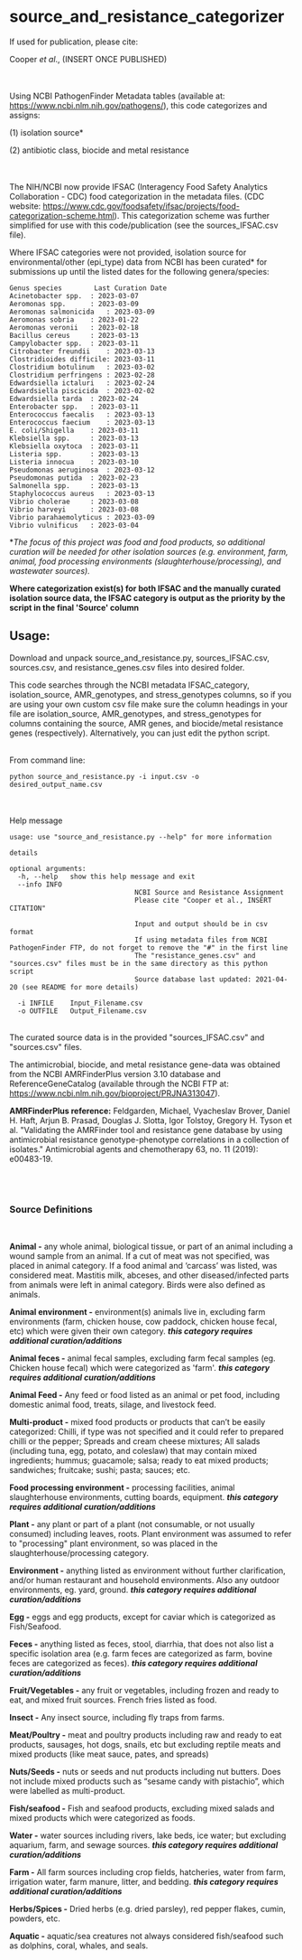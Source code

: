 # source_and_resistance_categorizer
If used for publication, please cite:

Cooper *et al*., (INSERT ONCE PUBLISHED)


\
\
Using NCBI PathogenFinder Metadata tables (available at: https://www.ncbi.nlm.nih.gov/pathogens/),
this code categorizes and assigns:

(1) isolation source*

(2) antibiotic class, biocide and metal resistance

\
\
The NIH/NCBI now provide IFSAC (Interagency Food Safety Analytics Collaboration - CDC) food categorization in the metadata files. (CDC website: https://www.cdc.gov/foodsafety/ifsac/projects/food-categorization-scheme.html). This categorization scheme was further simplified for use with this code/publication (see the sources_IFSAC.csv file).

Where IFSAC categories were not provided, isolation source for environmental/other (epi_type) data from NCBI has been curated* for submissions up until the listed dates for the following genera/species:

	Genus species		 Last Curation Date
	Acinetobacter spp.	: 2023-03-07
	Aeromonas spp.		: 2023-03-09
	Aeromonas salmonicida	: 2023-03-09
	Aeromonas sobria	: 2023-01-22
	Aeromonas veronii	: 2023-02-18
	Bacillus cereus		: 2023-03-13
	Campylobacter spp.	: 2023-03-11
	Citrobacter freundii	: 2023-03-13
	Clostridioides difficile: 2023-03-11
	Clostridium botulinum	: 2023-03-02
	Clostridium perfringens	: 2023-02-28
	Edwardsiella ictaluri	: 2023-02-24
	Edwardsiella piscicida	: 2023-02-02
	Edwardsiella tarda	: 2023-02-24
	Enterobacter spp.	: 2023-03-11
	Enterococcus faecalis	: 2023-03-13
	Enterococcus faecium	: 2023-03-13
	E. coli/Shigella	: 2023-03-11
	Klebsiella spp.		: 2023-03-13
	Klebsiella oxytoca	: 2023-03-11
	Listeria spp.		: 2023-03-13
	Listeria innocua	: 2023-03-10
	Pseudomonas aeruginosa	: 2023-03-12
	Pseudomonas putida	: 2023-02-23
	Salmonella spp.		: 2023-03-13
	Staphylococcus aureus	: 2023-03-13
	Vibrio cholerae		: 2023-03-08
	Vibrio harveyi		: 2023-03-08
	Vibrio parahaemolyticus	: 2023-03-09
	Vibrio vulnificus	: 2023-03-04

**The focus of this project was food and food products, so additional curation will be needed for other isolation sources (e.g. environment, farm, animal, food processing environments (slaughterhouse/processing), and wastewater sources).*

**Where categorization exist(s) for both IFSAC and the manually curated isolation source data, the IFSAC category is output as the priority by the script in the final 'Source' column**

## Usage:

Download and unpack source_and_resistance.py, sources_IFSAC.csv, sources.csv, and resistance_genes.csv files into desired folder.

This code searches through the NCBI metadata IFSAC_category, isolation_source, AMR_genotypes, and stress_genotypes columns, so if you are using your own custom csv file make sure the column headings in your file are isolation_source, AMR_genotypes, and stress_genotypes for columns containing the source, AMR genes, and biocide/metal resistance genes (respectively). Alternatively, you can just edit the python script.

\
From command line:

	python source_and_resistance.py -i input.csv -o desired_output_name.csv
	

\
\
Help message
	
	usage: use "source_and_resistance.py --help" for more information
	
	details
	
	optional arguments:
	  -h, --help   show this help message and exit
	  --info INFO  
                                   NCBI Source and Resistance Assignment
                                   Please cite "Cooper et al., INSERT CITATION"
                                   
                                   Input and output should be in csv format
                                   If using metadata files from NCBI PathogenFinder FTP, do not forget to remove the "#" in the first line
                                   The "resistance_genes.csv" and "sources.csv" files must be in the same directory as this python script
                                   Source database last updated: 2021-04-20 (see README for more details)
                                   
	  -i INFILE    Input_Filename.csv
	  -o OUTFILE   Output_Filename.csv

\
The curated source data is in the provided "sources_IFSAC.csv" and "sources.csv" files.

The antimicrobial, biocide, and metal resistance gene-data was obtained from the NCBI AMRFinderPlus version 3.10 database and ReferenceGeneCatalog (available through the NCBI FTP at: https://www.ncbi.nlm.nih.gov/bioproject/PRJNA313047).

**AMRFinderPlus reference:**
Feldgarden, Michael, Vyacheslav Brover, Daniel H. Haft, Arjun B. Prasad, Douglas J. Slotta, Igor Tolstoy, Gregory H. Tyson et al. "Validating the AMRFinder tool and resistance gene database by using antimicrobial resistance genotype-phenotype correlations in a collection of isolates." Antimicrobial agents and chemotherapy 63, no. 11 (2019): e00483-19.

<br/>
<br/>

### Source Definitions
<br/>

**Animal -** any whole animal, biological tissue, or part of an animal including a wound sample from an animal. If a cut of meat was not specified, was placed in animal category. If a food animal and ‘carcass’ was listed, was considered meat. Mastitis milk, abceses,  and other diseased/infected parts from animals were left in animal category. Birds were also defined as animals.

**Animal environment -** environment(s) animals live in, excluding farm environments (farm, chicken house, cow paddock, chicken house fecal, etc) which were given their own category. ***this category requires additional curation/additions***

**Animal feces -** animal fecal samples, excluding farm fecal samples (eg. Chicken house fecal) which were categorized as 'farm'. ***this category requires additional curation/additions***

**Animal Feed -** Any feed or food listed as an animal or pet food, including domestic animal food, treats, silage, and livestock feed.

**Multi-product -** mixed food products or products that can’t be easily categorized: Chilli, if type was not specified and it could refer to prepared chilli or the pepper; Spreads and cream cheese mixtures; All salads (including tuna, egg, potato, and coleslaw) that may contain mixed ingredients; hummus; guacamole; salsa; ready to eat mixed products; sandwiches; fruitcake; sushi; pasta; sauces; etc.

**Food processing environment -** processing facilities, animal slaughterhouse environments, cutting boards, equipment. ***this category requires additional curation/additions***

**Plant -** any plant or part of a plant (not consumable, or not usually consumed) including leaves, roots. Plant environment was assumed to refer to "processing" plant environment, so was placed in the slaughterhouse/processing category. 

**Environment -** anything listed as environment without further clarification, and/or human restaurant and household environments. Also any outdoor environments, eg. yard, ground. ***this category requires additional curation/additions***

**Egg -** eggs and egg products, except for caviar which is categorized as Fish/Seafood.

**Feces -** anything listed as feces, stool, diarrhia, that does not also list a specific isolation area (e.g. farm feces are categorized as farm, bovine feces are categorized as feces). ***this category requires additional curation/additions***

**Fruit/Vegetables -** any fruit or vegetables, including frozen and ready to eat, and mixed fruit sources. French fries listed as food.

**Insect -** Any insect source, including fly traps from farms.

**Meat/Poultry -** meat and poultry products including raw and ready to eat products, sausages, hot dogs, snails, etc but excluding reptile meats and mixed products (like meat sauce, pates, and spreads)

**Nuts/Seeds -** nuts or seeds and nut products including nut butters. Does not include mixed products such as “sesame candy with pistachio”, which were labelled as multi-product.

**Fish/seafood -** Fish and seafood products, excluding mixed salads and mixed products which were categorized as foods.

**Water -** water sources including rivers, lake beds, ice water; but excluding aquarium, farm, and sewage sources. ***this category requires additional curation/additions***

**Farm -** All farm sources including crop fields, hatcheries, water from farm, irrigation water, farm manure, litter, and bedding. ***this category requires additional curation/additions***

**Herbs/Spices -** Dried herbs (e.g. dried parsley), red pepper flakes, cumin, powders, etc.

**Aquatic -** aquatic/sea creatures not always considered fish/seafood such as dolphins, coral, whales, and seals.
